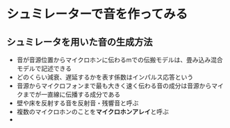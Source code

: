 # シュミレーターで音を作ってみる

## シュミレータを用いた音の生成方法
- 音が音源位置からマイクロホンに伝わるmでの伝搬モデルは、畳み込み混合モデルで記述できる
- どのくらい減衰、遅延するかを表す係数はインパルス応答という
- 音源からマイクロフォンまで最も大きく速く伝わる音の成分は音源からマイクまでが一直線に伝播する成分である
- 壁や床を反射する音を反射音・残響音と呼ぶ
- 複数のマイクロホンのことを**マイクロホンアレイ**と呼ぶ
- 

